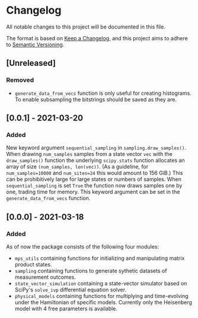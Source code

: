 # Changelog
All notable changes to this project will be documented in this file.

The format is based on [Keep a Changelog](https://keepachangelog.com/en/1.0.0/),
and this project aims to adhere to [Semantic Versioning](https://semver.org/spec/v2.0.0.html).

## [Unreleased]
### Removed
- `generate_data_from_vecs` function is only useful for creating histograms. To enable subsampling
the bitstrings should be saved as they are.

## [0.0.1] - 2021-03-20
### Added
New keyword argument `sequential_sampling` in `sampling.draw_samples()`.
When drawing `num_samples` samples from a state vector `vec` with the `draw_samples()`
function the underlying `scipy.stats` function allocates an array of size `(num_samples, len(vec))`.
(As a guideline, for `num_samples=10000` and `num_sites=24` this would amount to 156 GiB.)
This can be prohibitively large for large states or numbers of samples.
When `sequential_sampling` is set `True` the function now draws samples one by one, trading time for
memory.
This keyword argument can be set in the `generate_data_from_vecs` function.

## [0.0.0] - 2021-03-18
### Added
As of now the package consists of the following four modules:
- `mps_utils` containing functions for initializing and manipulating matrix product states.
- `sampling` containing functions to generate sythetic datasets of measurement outcomes.
- `state_vector_simulation` containing a state-vector simulator based on SciPy's `solve_ivp`
differential equation solver.
- `physical_models` containing functions for multiplying and time-evolving under the Hamiltonian
of specific models. Currently only the Heisenberg model with 4 free parameters is available.